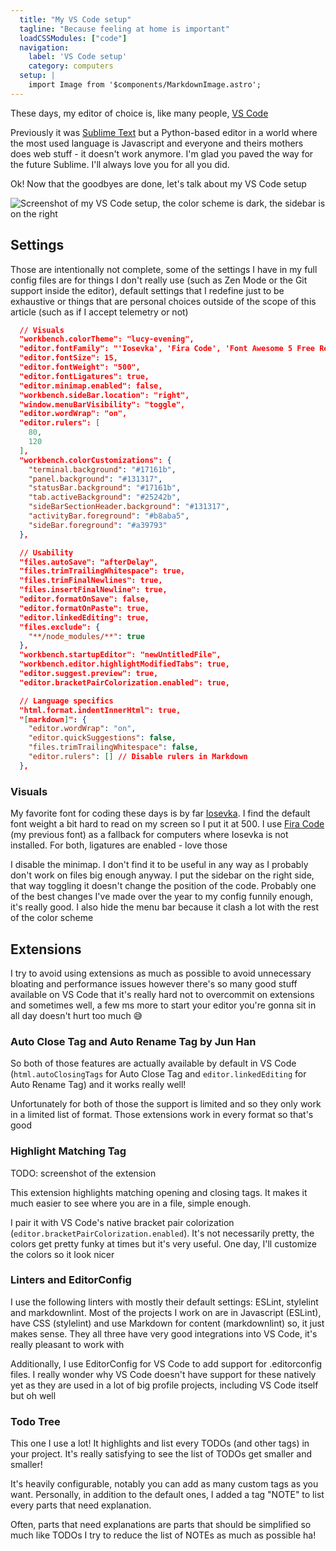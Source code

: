 ```yaml
---
  title: "My VS Code setup"
  tagline: "Because feeling at home is important"
  loadCSSModules: ["code"]
  navigation:
    label: 'VS Code setup'
    category: computers
  setup: |
    import Image from '$components/MarkdownImage.astro';
---
```


These days, my editor of choice is, like many people, [VS Code](https://code.visualstudio.com/)

Previously it was [Sublime Text](https://www.sublimetext.com/) but a Python-based editor in a world where the most used language is Javascript and everyone and theirs mothers does web stuff - it doesn't work anymore. I'm glad you paved the way for the future Sublime. I'll always love you for all you did.

Ok! Now that the goodbyes are done, let's talk about my VS Code setup

<Image src="screenshot.png" alt="Screenshot of my VS Code setup, the color scheme is dark, the sidebar is on the right" caption="My setup is pretty classic so don't expect anything too crazy. Some newly added settings might be missing from this particular screenshot" />

## Settings

Those are intentionally not complete, some of the settings I have in my full config files are for things I don't really use (such as Zen Mode or the Git support inside the editor), default settings that I redefine just to be exhaustive or things that are personal choices outside of the scope of this article (such as if I accept telemetry or not)

```json
  // Visuals
  "workbench.colorTheme": "lucy-evening",
  "editor.fontFamily": "'Iosevka', 'Fira Code', 'Font Awesome 5 Free Regular', 'Font Awesome 5 Free Solid', 'Font Awesome 5 Brands Regular'",
  "editor.fontSize": 15,
  "editor.fontWeight": "500",
  "editor.fontLigatures": true,
  "editor.minimap.enabled": false,
  "workbench.sideBar.location": "right",
  "window.menuBarVisibility": "toggle",
  "editor.wordWrap": "on",
  "editor.rulers": [
    80,
    120
  ],
  "workbench.colorCustomizations": {
    "terminal.background": "#17161b",
    "panel.background": "#131317",
    "statusBar.background": "#17161b",
    "tab.activeBackground": "#25242b",
    "sideBarSectionHeader.background": "#131317",
    "activityBar.foreground": "#b8aba5",
    "sideBar.foreground": "#a39793"
  },

  // Usability
  "files.autoSave": "afterDelay",
  "files.trimTrailingWhitespace": true,
  "files.trimFinalNewlines": true,
  "files.insertFinalNewline": true,
  "editor.formatOnSave": false,
  "editor.formatOnPaste": true,
  "editor.linkedEditing": true,
  "files.exclude": {
    "**/node_modules/**": true
  },
  "workbench.startupEditor": "newUntitledFile",
  "workbench.editor.highlightModifiedTabs": true,
  "editor.suggest.preview": true,
  "editor.bracketPairColorization.enabled": true,

  // Language specifics
  "html.format.indentInnerHtml": true,
  "[markdown]": {
    "editor.wordWrap": "on",
    "editor.quickSuggestions": false,
    "files.trimTrailingWhitespace": false,
    "editor.rulers": [] // Disable rulers in Markdown
  },
```

### Visuals

My favorite font for coding these days is by far [Iosevka](https://typeof.net/Iosevka/). I find the default font weight a bit hard to read on my screen so I put it at 500. I use [Fira Code](https://github.com/tonsky/FiraCode) (my previous font) as a fallback for computers where Iosevka is not installed. For both, ligatures are enabled - love those

I disable the minimap. I don't find it to be useful in any way as I probably don't work on files big enough anyway. I put the sidebar on the right side, that way toggling it doesn't change the position of the code. Probably one of the best changes I've made over the year to my config funnily enough, it's really good. I also hide the menu bar because it clash a lot with the rest of the color scheme

## Extensions

I try to avoid using extensions as much as possible to avoid unnecessary bloating and performance issues however there's so many good stuff available on VS Code that it's really hard not to overcommit on extensions and sometimes well, a few ms more to start your editor you're gonna sit in all day doesn't hurt too much 😅

### **Auto Close Tag** and **Auto Rename Tag** by Jun Han

So both of those features are actually available by default in VS Code (`html.autoClosingTags` for Auto Close Tag and `editor.linkedEditing` for Auto Rename Tag) and it works really well!

Unfortunately for both of those the support is limited and so they only work in a limited list of format. Those extensions work in every format so that's good

### Highlight Matching Tag

TODO: screenshot of the extension

This extension highlights matching opening and closing tags. It makes it much easier to see where you are in a file, simple enough.

I pair it with VS Code's native bracket pair colorization (`editor.bracketPairColorization.enabled`). It's not necessarily pretty, the colors get pretty funky at times but it's very useful. One day, I'll customize the colors so it look nicer

### Linters and EditorConfig

I use the following linters with mostly their default settings: ESLint, stylelint and markdownlint. Most of the projects I work on are in Javascript (ESLint), have CSS (stylelint) and use Markdown for content (markdownlint) so, it just makes sense. They all three have very good integrations into VS Code, it's really pleasant to work with

Additionally, I use EditorConfig for VS Code to add support for .editorconfig files. I really wonder why VS Code doesn't have support for these natively yet as they are used in a lot of big profile projects, including VS Code itself but oh well

### Todo Tree

This one I use a lot! It highlights and list every TODOs (and other tags) in your project. It's really satisfying to see the list of TODOs get smaller and smaller!

It's heavily configurable, notably you can add as many custom tags as you want. Personally, in addition to the default ones, I added a tag "NOTE" to list every parts that need explanation.

Often, parts that need explanations are parts that should be simplified so much like TODOs I try to reduce the list of NOTEs as much as possible ha!
